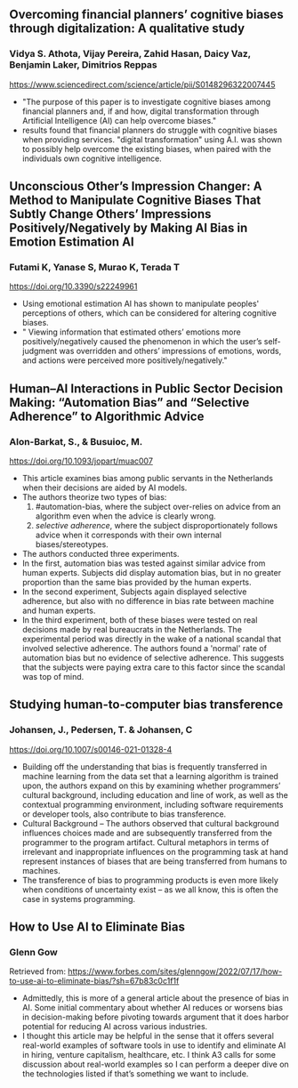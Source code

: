 ## Overcoming financial planners’ cognitive biases through digitalization: A qualitative study
### Vidya S. Athota, Vijay Pereira, Zahid Hasan, Daicy Vaz, Benjamin Laker, Dimitrios Reppas
https://www.sciencedirect.com/science/article/pii/S0148296322007445
- "The purpose of this paper is to investigate cognitive biases among financial planners and, if and how, digital transformation through Artificial Intelligence (AI) can help overcome biases."
- results found that financial planners do struggle with cognitive biases when providing services. "digital transformation" using A.I. was shown to possibly help overcome the existing biases, when paired with the individuals own cognitive intelligence. 

## Unconscious Other’s Impression Changer: A Method to Manipulate Cognitive Biases That Subtly Change Others’ Impressions Positively/Negatively by Making AI Bias in Emotion Estimation AI
### Futami K, Yanase S, Murao K, Terada T
https://doi.org/10.3390/s22249961
- Using emotional estimation AI has shown to manipulate peoples' perceptions of others, which can be considered for altering cognitive biases. 
- " Viewing information that estimated others’ emotions more positively/negatively caused the phenomenon in which the user’s self-judgment was overridden and others’ impressions of emotions, words, and actions were perceived more positively/negatively."

## Human–AI Interactions in Public Sector Decision Making: “Automation Bias” and “Selective Adherence” to Algorithmic Advice
### Alon-Barkat, S., & Busuioc, M.
https://doi.org/10.1093/jopart/muac007
- This article examines bias among public servants in the Netherlands when their decisions are aided by AI models.
- The authors theorize two types of bias:
	1. #automation-bias, where the subject over-relies on advice from an algorithm even when the advice is clearly wrong.
	2. *selective adherence*, where the subject disproportionately follows advice when it corresponds with their own internal biases/stereotypes.
- The authors conducted three experiments. 
- In the first, automation bias was tested against similar advice from human experts. Subjects did display automation bias, but in no greater proportion than the same bias provided by the human experts.
- In the second experiment, Subjects again displayed selective adherence, but also with no difference in bias rate between machine and human experts.
- In the third experiment, both of these biases were tested on real decisions made by real bureaucrats in the Netherlands. The experimental period was directly in the wake of a national scandal that involved selective adherence. The authors found a 'normal' rate of automation bias but no evidence of selective adherence. This suggests that the subjects were paying extra care to this factor since the scandal was top of mind.

## Studying human-to-computer bias transference
### Johansen, J., Pedersen, T. & Johansen, C
https://doi.org/10.1007/s00146-021-01328-4
- Building off the understanding that bias is frequently transferred in machine learning from the data set that a learning algorithm is trained upon, the authors expand on this by examining whether programmers’ cultural background, including education and line of work, as well as the contextual programming environment, including software requirements or developer tools, also contribute to bias transference. 
- Cultural Background – The authors observed that cultural background influences choices made and are subsequently transferred from the programmer to the program artifact. Cultural metaphors in terms of irrelevant and inappropriate influences on the programming task at hand represent instances of biases that are being transferred from humans to machines.
- The transference of bias to programming products is even more likely when conditions of uncertainty exist – as we all know, this is often the case in systems programming.

## How to Use AI to Eliminate Bias
### Glenn Gow
Retrieved from: https://www.forbes.com/sites/glenngow/2022/07/17/how-to-use-ai-to-eliminate-bias/?sh=67b83c0c1f1f
- Admittedly, this is more of a general article about the presence of bias in AI. Some initial commentary about whether AI reduces or worsens bias in decision-making before pivoting towards argument that it does harbor potential for reducing AI across various industries.
- I thought this article may be helpful in the sense that it offers several real-world examples of software tools in use to identify and eliminate AI in hiring, venture capitalism, healthcare, etc. I think A3 calls for some discussion about real-world examples so I can perform a deeper dive on the technologies listed if that’s something we want to include. 
